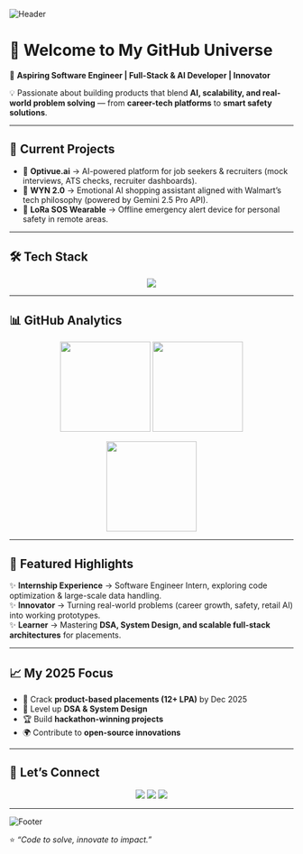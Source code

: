 <!-- Profile Banner -->
![Header](https://capsule-render.vercel.app/api?type=waving&color=0:6A5ACD,100:00BFFF&height=200&section=header&text=Hi%20I'm%20Nithin!%20🚀&fontSize=40&fontColor=ffffff&animation=fadeIn&fontAlignY=35)

# 👋 Welcome to My GitHub Universe  

🎯 **Aspiring Software Engineer | Full-Stack & AI Developer | Innovator**  

💡 Passionate about building products that blend **AI, scalability, and real-world problem solving** — from **career-tech platforms** to **smart safety solutions**.  

---

## 🚀 Current Projects  
- 🔹 **Optivue.ai** → AI-powered platform for job seekers & recruiters (mock interviews, ATS checks, recruiter dashboards).  
- 🔹 **WYN 2.0** → Emotional AI shopping assistant aligned with Walmart’s tech philosophy (powered by Gemini 2.5 Pro API).  
- 🔹 **LoRa SOS Wearable** → Offline emergency alert device for personal safety in remote areas.  

---

## 🛠️ Tech Stack  

<p align="center">
  <img src="https://skillicons.dev/icons?i=python,js,react,nodejs,java,cpp,html,css,tailwind,mysql,mongodb,postgresql,firebase,aws,docker,git,vscode" />
</p>

---

## 📊 GitHub Analytics  

<p align="center">
  <img src="https://github-readme-stats.vercel.app/api?username=nithinkeee&show_icons=true&theme=tokyonight&hide_border=true" height="160" />
  <img src="https://github-readme-streak-stats.herokuapp.com/?user=nithinkeee&theme=tokyonight&hide_border=true" height="160" />
</p>

<p align="center">
  <img src="https://github-readme-stats.vercel.app/api/top-langs/?username=nithinkeee&layout=compact&theme=tokyonight&hide_border=true" height="160" />
</p>

---

## 🌟 Featured Highlights  
✨ **Internship Experience** → Software Engineer Intern, exploring code optimization & large-scale data handling.  
✨ **Innovator** → Turning real-world problems (career growth, safety, retail AI) into working prototypes.  
✨ **Learner** → Mastering **DSA, System Design, and scalable full-stack architectures** for placements.  

---

## 📈 My 2025 Focus  
- 🚀 Crack **product-based placements (12+ LPA)** by Dec 2025  
- 🧠 Level up **DSA & System Design**  
- 🏆 Build **hackathon-winning projects**  
- 🌍 Contribute to **open-source innovations**  

---

## 🤝 Let’s Connect  

<p align="center">
  <a href="mailto:nithinkeee2427@ksrce.ac.in"><img src="https://img.shields.io/badge/Email-D14836?style=for-the-badge&logo=gmail&logoColor=white" /></a>
  <a href="https://www.linkedin.com/in/YOUR-LINKEDIN"><img src="https://img.shields.io/badge/LinkedIn-0077B5?style=for-the-badge&logo=linkedin&logoColor=white" /></a>
  <a href="https://github.com/nithinkeee"><img src="https://img.shields.io/badge/GitHub-181717?style=for-the-badge&logo=github&logoColor=white" /></a>
</p>

---

<!-- Footer -->
![Footer](https://capsule-render.vercel.app/api?type=waving&color=0:00BFFF,100:6A5ACD&height=120&section=footer)

⭐ *“Code to solve, innovate to impact.”*  
